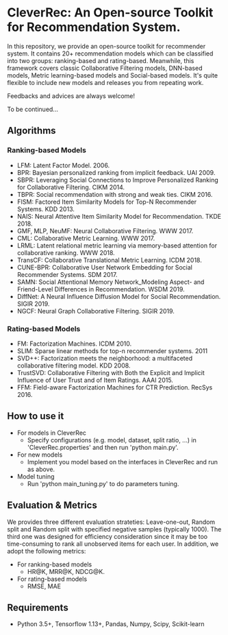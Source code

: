 # CleverRec: An Open-source Toolkit for Recommendation System.

In this repository, we provide an open-source toolkit for recommender system. It contains 20+ recommendation models which can be classified into two groups: ranking-based and rating-based. Meanwhile, this framework covers classic Collaborative Filtering models, DNN-based models, Metric learning-based models and Social-based models. It's quite flexible to include new models and releases you from repeating work.

Feedbacks and advices are always welcome!

To be continued...

## Algorithms

### Ranking-based Models

+ LFM: Latent Factor Model. 2006.
+ BPR: Bayesian personalized ranking from implicit feedback. UAI 2009.
+ SBPR: Leveraging Social Connections to Improve Personalized Ranking for Collaborative Filtering. CIKM 2014.
+ TBPR: Social recommendation with strong and weak ties. CIKM 2016.
+ FISM: Factored Item Similarity Models for Top-N Recommender Systems. KDD 2013.
+ NAIS: Neural Attentive Item Similarity Model for Recommendation. TKDE 2018.
+ GMF, MLP, NeuMF: Neural Collaborative Filtering. WWW 2017.
+ CML: Collaborative Metric Learning. WWW 2017.
+ LRML: Latent relational metric learning via memory-based attention for collaborative ranking. WWW 2018.
+ TransCF: Collaborative Translational Metric Learning. ICDM 2018.
+ CUNE-BPR: Collaborative User Network Embedding for Social Recommender Systems. SDM 2017.
+ SAMN: Social Attentional Memory Network_Modeling Aspect- and Friend-Level Differences in Recommendation. WSDM 2019.
+ DiffNet: A Neural Influence Diffusion Model for Social Recommendation. SIGIR 2019.
+ NGCF: Neural Graph Collaborative Filtering. SIGIR 2019.

### Rating-based Models

+ FM: Factorization Machines. ICDM 2010.
+ SLIM: Sparse linear methods for top-n recommender systems. 2011
+ SVD++: Factorization meets the neighborhood: a multifaceted collaborative filtering model. KDD 2008.
+ TrustSVD: Collaborative Filtering with Both the Explicit and Implicit Influence of User Trust and of Item Ratings. AAAI 2015.
+ FFM: Field-aware Factorization Machines for CTR Prediction. RecSys 2016.

## How to use it

+ For models in CleverRec
    + Specify configurations (e.g. model, dataset, split ratio, ...) in 'CleverRec.properties' and then run 'python main.py'.
+ For new models
    + Implement you model based on the interfaces in CleverRec and run as above.
+ Model tuning
    + Run 'python main_tuning.py' to do parameters tuning.

## Evaluation & Metrics

We provides three different evaluation strateties: Leave-one-out, Random split and Random split with specified negative samples (typically 1000). The third one was designed for efficiency consideration since it may be too time-consuming to rank all unobserved items for each user. In addition, we adopt the following metrics:

+ For ranking-based models
    + HR@K, MRR@K, NDCG@K.
+ For rating-based models
    + RMSE, MAE

## Requirements

+ Python 3.5+, Tensorflow 1.13+, Pandas, Numpy, Scipy, Scikit-learn





















































